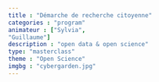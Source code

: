 ```yaml
---
title : "Démarche de recherche citoyenne"
categories : "program"
animateur : ["Sylvia",
"Guillaume"]
description : "open data & open science"
type: "masterclass"
theme : "Open Science"
imgbg : "cybergarden.jpg"
---
```

